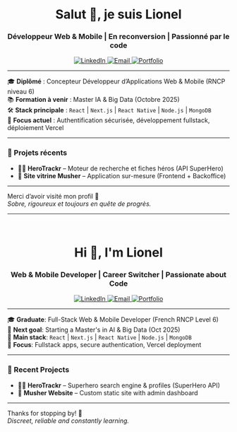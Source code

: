 <h1 align="center">Salut 👋, je suis Lionel</h1>
<h3 align="center">Développeur Web & Mobile | En reconversion | Passionné par le code</h3>

<p align="center">
  <a href="https://www.linkedin.com/in/lionel-dufour-00b85189/" target="_blank">
    <img alt="LinkedIn" src="https://img.shields.io/badge/LinkedIn-blue?style=for-the-badge&logo=linkedin" />
  </a>
  <a href="mailto:contact@lio-dev.fr" target="_blank">
    <img alt="Email" src="https://img.shields.io/badge/Email-contact@lio--dev.fr-red?style=for-the-badge&logo=gmail" />
  </a>
  <a href="https://lio-dev.fr" target="_blank">
    <img alt="Portfolio" src="https://img.shields.io/badge/Portfolio-lio--dev.fr-orange?style=for-the-badge&logo=vercel" />
  </a>
</p>

---

🎓 **Diplômé** : Concepteur Développeur d’Applications Web & Mobile (RNCP niveau 6)  
📚 **Formation à venir** : Master IA & Big Data (Octobre 2025)  
🛠️ **Stack principale** : `React` | `Next.js` | `React Native` | `Node.js` | `MongoDB`  
🔐 **Focus actuel** : Authentification sécurisée, développement fullstack, déploiement Vercel

---

### 🧠 Projets récents

- 🦸‍♂️ **HeroTrackr** – Moteur de recherche et fiches héros (API SuperHero)
- 🐺 **Site vitrine Musher** – Application sur-mesure (Frontend + Backoffice)

---

Merci d’avoir visité mon profil 🙏  
_Sobre, rigoureux et toujours en quête de progrès._

---

<br />

<h1 align="center">Hi 👋, I'm Lionel</h1>
<h3 align="center">Web & Mobile Developer | Career Switcher | Passionate about Code</h3>

<p align="center">
  <a href="https://www.linkedin.com/in/lionel-dufour-00b85189/" target="_blank">
    <img alt="LinkedIn" src="https://img.shields.io/badge/LinkedIn-blue?style=for-the-badge&logo=linkedin" />
  </a>
  <a href="mailto:contact@lio-dev.fr" target="_blank">
    <img alt="Email" src="https://img.shields.io/badge/Email-contact@lio--dev.fr-red?style=for-the-badge&logo=gmail" />
  </a>
  <a href="https://lio-dev.fr" target="_blank">
    <img alt="Portfolio" src="https://img.shields.io/badge/Portfolio-lio--dev.fr-orange?style=for-the-badge&logo=vercel" />
  </a>
</p>

---

🎓 **Graduate**: Full-Stack Web & Mobile Developer (French RNCP Level 6)  
🎯 **Next goal**: Starting a Master's in AI & Big Data (Oct 2025)  
🧰 **Main stack**: `React` | `Next.js` | `React Native` | `Node.js` | `MongoDB`  
🔐 **Focus**: Fullstack apps, secure authentication, Vercel deployment

---

### 🧠 Recent Projects

- 🦸‍♂️ **HeroTrackr** – Superhero search engine & profiles (SuperHero API)
- 🐺 **Musher Website** – Custom static site with admin dashboard

---

Thanks for stopping by! 🙏  
_Discreet, reliable and constantly learning._
